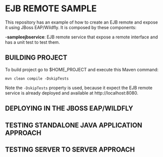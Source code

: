 #  EJB REMOTE SAMPLE

This repository has an example of how to create an EJB remote and expose it using JBoss EAP/Wildfly. It is composed by these components:

 -**sampleejbservice**: EJB remote service that expose a remote interface and has a unit test to test them.

## BUILDING PROJECT

To build project go to $HOME_PROJECT and execute this Maven command:

    mvn clean compile -DskipTests

Note the `-DskipTests` property is used, because it expect the EJB remote service is already deployed and available at http://localhost:8080.

## DEPLOYING IN THE JBOSS EAP/WILDFLY


## TESTING STANDALONE JAVA APPLICATION APPROACH


##  TESTING SERVER TO SERVER APPROACH
